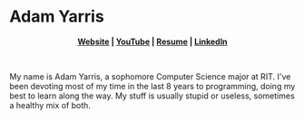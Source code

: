 # Adam Yarris

<p align="center">
  <b>
    <a href="https://yarr.is/">Website</a>  |  
    <a href="https://www.youtube.com/channel/UC2K3flYNj0hLC2BfPCXfvEA">YouTube</a>  | 
    <a href="https://yarr.is/resume">Resume</a> |
    <a href="http://linkedin.com/in/adam-yarris">LinkedIn</a>
  </b>
</p>

<br>

My name is Adam Yarris, a sophomore Computer Science major at RIT. I've been devoting most of my time in the last 8 years to programming, doing my best to learn along the way. My stuff is usually stupid or useless, sometimes a healthy mix of both.
